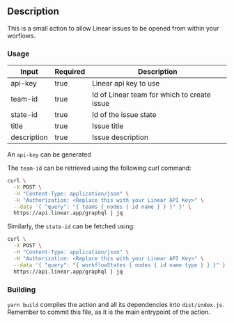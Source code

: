 ## Description

This is a small action to allow Linear issues to be opened from within your
worflows.

### Usage

| Input       | Required | Description                                 |
| ----------- | -------- | ------------------------------------------- |
| api-key     | true     | Linear api key to use                       |
| team-id     | true     | Id of Linear team for which to create issue |
| state-id    | true     | Id of the issue state                       |
| title       | true     | Issue title                                 |
| description | true     | Issue description                           |

An `api-key` can be generated

The `team-id` can be retrieved using the following curl command:

```sh
curl \
  -X POST \
  -H "Content-Type: application/json" \
  -H "Authorization: <Replace this with your Linear API Key>" \
  --data '{ "query": "{ teams { nodes { id name } } }" }' \
  https://api.linear.app/graphql | jq
```

Similarly, the `state-id` can be fetched using:

```sh
curl \
  -X POST \
  -H "Content-Type: application/json" \
  -H "Authorization: <Replace this with your Linear API Key>" \
  --data '{ "query": "{ workflowStates { nodes { id name type } } }" }' \
  https://api.linear.app/graphql | jq
```

### Building

`yarn build` compiles the action and all its dependencies into `dist/index.js`.
Remember to commit this file, as it is the main entrypoint of the action.
